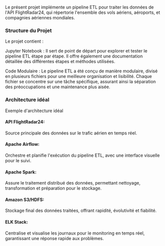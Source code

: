 Le présent projet implémente un pipeline ETL pour traiter les données de l'API FlightRadar24, qui répertorie l'ensemble des vols aériens, aéroports, et compagnies aériennes mondiales.

### Structure du Projet
Le projet contient :

Jupyter Notebook : Il sert de point de départ pour explorer et tester le pipeline ETL étape par étape. Il offre également une documentation détaillée des différentes étapes et méthodes utilisées.

Code Modulaire : Le pipeline ETL a été conçu de manière modulaire, divisé en plusieurs fichiers pour une meilleure organisation et lisibilité. Chaque fichier se concentre sur une tâche spécifique, assurant ainsi la séparation des préoccupations et une maintenance plus aisée.

### Architecture idéal
Exemple d'architecture idéal

#### API FlightRadar24:
Source principale des données sur le trafic aérien en temps réel.

#### Apache Airflow:
Orchestre et planifie l'exécution du pipeline ETL, avec une interface visuelle pour le suivi.

#### Apache Spark:
Assure le traitement distribué des données, permettant nettoyage, transformation et préparation pour le stockage.

#### Amazon S3/HDFS:
Stockage final des données traitées, offrant rapidité, évolutivité et fiabilité.

#### ELK Stack:
Centralise et visualise les journaux pour le monitoring en temps réel, garantissant une réponse rapide aux problèmes.
